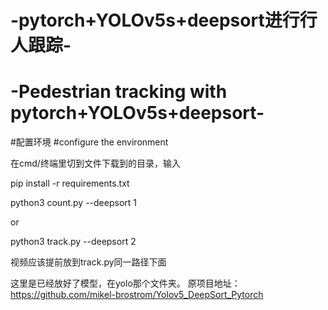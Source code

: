 # -pytorch+YOLOv5s+deepsort进行行人跟踪-
# -Pedestrian tracking with pytorch+YOLOv5s+deepsort-

#配置环境
#configure the environment

在cmd/终端里切到文件下载到的目录，输入

pip install -r requirements.txt

python3 count.py --deepsort 1

or

python3 track.py --deepsort 2

视频应该提前放到track.py同一路径下面

这里是已经放好了模型，在yolo那个文件夹。
原项目地址：https://github.com/mikel-brostrom/Yolov5_DeepSort_Pytorch
